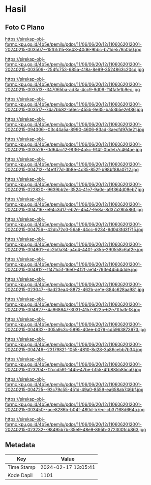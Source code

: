 # Hasil

## Foto C Plano

https://sirekap-obj-formc.kpu.go.id/4b5e/pemilu/pdpr/11/06/06/20/12/1106062012001-20240215-003507--15fb1d15-8e43-40d6-9bbc-b71de579a0b0.jpg

https://sirekap-obj-formc.kpu.go.id/4b5e/pemilu/pdpr/11/06/06/20/12/1106062012001-20240215-003509--254fc753-685a-418a-8e99-3524863c20cd.jpg

https://sirekap-obj-formc.kpu.go.id/4b5e/pemilu/pdpr/11/06/06/20/12/1106062012001-20240215-003513--347065ba-ad3a-4cc9-9d09-f14fafe1b9ec.jpg

https://sirekap-obj-formc.kpu.go.id/4b5e/pemilu/pdpr/11/06/06/20/12/1106062012001-20240215-003517--74a7bb82-b6ec-455b-9e35-ba53b5e2e186.jpg

https://sirekap-obj-formc.kpu.go.id/4b5e/pemilu/pdpr/11/06/06/20/12/1106062012001-20240215-094006--03c44a5a-8990-4606-83ad-3aecfd97de21.jpg

https://sirekap-obj-formc.kpu.go.id/4b5e/pemilu/pdpr/11/06/06/20/12/1106062012001-20240215-003526--0d64ac12-9f36-4a5c-914f-0bdeb7c464ae.jpg

https://sirekap-obj-formc.kpu.go.id/4b5e/pemilu/pdpr/11/06/06/20/12/1106062012001-20240215-004712--f4e1f77d-3b8e-4c35-852f-b98bf88a0712.jpg

https://sirekap-obj-formc.kpu.go.id/4b5e/pemilu/pdpr/11/06/06/20/12/1106062012001-20240215-022820--9639bb2e-3524-41e7-9a0e-a9f364d08eb7.jpg

https://sirekap-obj-formc.kpu.go.id/4b5e/pemilu/pdpr/11/06/06/20/12/1106062012001-20240215-004716--e94c3d17-eb2e-4547-9e8a-8d37a28b586f.jpg

https://sirekap-obj-formc.kpu.go.id/4b5e/pemilu/pdpr/11/06/06/20/12/1106062012001-20240215-004756--42db72c0-56a8-44cc-9234-9d0d3fd3f715.jpg

https://sirekap-obj-formc.kpu.go.id/4b5e/pemilu/pdpr/11/06/06/20/12/1106062012001-20240215-004801--dc2b0a34-a4c4-440f-a355-290558c6af2e.jpg

https://sirekap-obj-formc.kpu.go.id/4b5e/pemilu/pdpr/11/06/06/20/12/1106062012001-20240215-004812--1f471c5f-16e0-4f2f-ae14-793e445b4dde.jpg

https://sirekap-obj-formc.kpu.go.id/4b5e/pemilu/pdpr/11/06/06/20/12/1106062012001-20240215-023047--6ad23ea4-8872-462b-ae1e-884c628aa981.jpg

https://sirekap-obj-formc.kpu.go.id/4b5e/pemilu/pdpr/11/06/06/20/12/1106062012001-20240215-004827--4a968647-3031-4157-8225-62e71f5a1ef8.jpg

https://sirekap-obj-formc.kpu.go.id/4b5e/pemilu/pdpr/11/06/06/20/12/1106062012001-20240215-004832--305a9c3c-5895-40ee-b079-cd5963873973.jpg

https://sirekap-obj-formc.kpu.go.id/4b5e/pemilu/pdpr/11/06/06/20/12/1106062012001-20240215-004746--2317982f-1055-4810-8d28-3a86cebb7b34.jpg

https://sirekap-obj-formc.kpu.go.id/4b5e/pemilu/pdpr/11/06/06/20/12/1106062012001-20240215-023204--f2ccd59f-1445-47be-bf55-4fb885b85ca0.jpg

https://sirekap-obj-formc.kpu.go.id/4b5e/pemilu/pdpr/11/06/06/20/12/1106062012001-20240215-004725--92c79c55-451d-49a0-8559-ea658ab746bf.jpg

https://sirekap-obj-formc.kpu.go.id/4b5e/pemilu/pdpr/11/06/06/20/12/1106062012001-20240215-003450--ace8286b-b04f-480d-b7ed-cb37168d664a.jpg

https://sirekap-obj-formc.kpu.go.id/4b5e/pemilu/pdpr/11/06/06/20/12/1106062012001-20240215-023232--98495b7b-35e9-48e9-895b-3723001cb863.jpg


## Metadata

| Key        | Value               |
| ---------- | ------------------- |
| Time Stamp | 2024-02-17 13:05:41 |
| Kode Dapil | 1101                |




